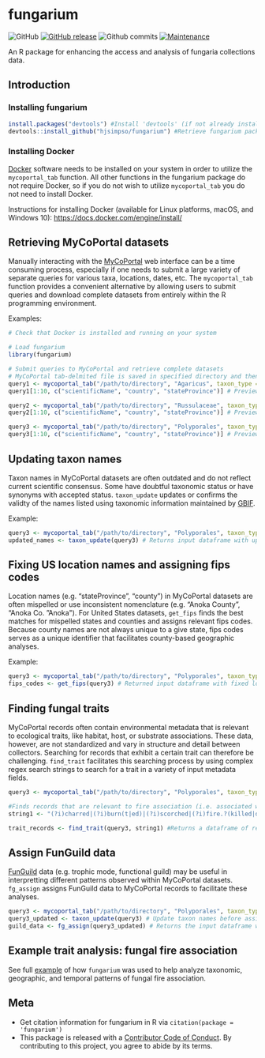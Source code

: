 
<!-- README.md is generated from README.Rmd. Please edit that file -->

# fungarium

<!-- badges: start -->

![GitHub](https://img.shields.io/github/license/hjsimpso/fungarium)
[![GitHub
release](https://img.shields.io/github/release/hjsimpso/fungarium.svg)](https://GitHub.com/hjsimpso/fungarium/releases/)
![Github
commits](https://img.shields.io/github/commits-since/hjsimpso/fungarium/latest)
[![Maintenance](https://img.shields.io/badge/Maintained%3F-yes-green.svg)](https://GitHub.com/hjsimpso/fungarium/graphs/commit-activity)

<!-- badges: end -->

An R package for enhancing the access and analysis of fungaria
collections data.

## Introduction

### Installing fungarium

``` r
install.packages("devtools") #Install 'devtools' (if not already installed)
devtools::install_github("hjsimpso/fungarium") #Retrieve fungarium package from github repository and install
```

### Installing Docker

[Docker](https://docs.docker.com/get-started/overview/) software needs
to be installed on your system in order to utilize the `mycoportal_tab`
function. All other functions in the fungarium package do not require
Docker, so if you do not wish to utilize `mycoportal_tab` you do not
need to install Docker.

Instructions for installing Docker (available for Linux platforms,
macOS, and Windows 10): <https://docs.docker.com/engine/install/>

## Retrieving MyCoPortal datasets

Manually interacting with the
[MyCoPortal](https://mycoportal.org/portal/index.php) web interface can
be a time consuming process, especially if one needs to submit a large
variety of separate queries for various taxa, locations, dates, etc. The
`mycoportal_tab` function provides a convenient alternative by allowing
users to submit queries and download complete datasets from entirely
within the R programming environment.

Examples:

``` r
# Check that Docker is installed and running on your system

# Load fungarium
library(fungarium) 

# Submit queries to MyCoPortal and retrieve complete datasets
# MyCoPortal tab-delmited file is saved in specified directory and then imported into R as a data.frame
query1 <- mycoportal_tab("/path/to/directory", "Agaricus", taxon_type = "1", country = "United States", state="Minnesota") 
query1[1:10, c("scientificName", "country", "stateProvince")] # Preview dataset

query2 <- mycoportal_tab("/path/to/directory", "Russulaceae", taxon_type = "2", country = "United States", state="Minnesota") 
query2[1:10, c("scientificName", "country", "stateProvince")] # Preview dataset

query3 <- mycoportal_tab("/path/to/directory", "Polyporales", taxon_type = "4", country = "United States", state="Minnesota") 
query3[1:10, c("scientificName", "country", "stateProvince")] # Preview dataset
```

## Updating taxon names

Taxon names in MyCoPortal datasets are often outdated and do not reflect
current scientific consensus. Some have doubtful taxonomic status or
have synonyms with accepted status. `taxon_update` updates or confirms
the validty of the names listed using taxonomic information maintained
by
[GBIF](https://www.gbif.org/dataset/d7dddbf4-2cf0-4f39-9b2a-bb099caae36c).

Example:

``` r
query3 <- mycoportal_tab("/path/to/directory", "Polyporales", taxon_type = "4", country = "United States", state="Minnesota") 
updated_names <- taxon_update(query3) # Returns input dataframe with updated names appended
```

## Fixing US location names and assigning fips codes

Location names (e.g. “stateProvince”, “county”) in MyCoPortal datasets
are often mispelled or use inconsistent nomenclature (e.g. “Anoka
County”, “Anoka Co. ”Anoka"). For United States datasets, `get_fips`
finds the best matches for mispelled states and counties and assigns
relevant fips codes. Because county names are not always unique to a
give state, fips codes serves as a unique identifier that facilitates
county-based geographic analyses.

Example:

``` r
query3 <- mycoportal_tab("/path/to/directory", "Polyporales", taxon_type = "4", country = "United States", state="Minnesota")
fips_codes <- get_fips(query3) # Returned input dataframe with fixed location names and fips codes appended
```

## Finding fungal traits

MyCoPortal records often contain environmental metadata that is relevant
to ecological traits, like habitat, host, or substrate associations.
These data, however, are not standardized and vary in structure and
detail between collectors. Searching for records that exhibit a certain
trait can therefore be challenging. `find_trait` facilitates this
searching process by using complex regex search strings to search for a
trait in a variety of input metadata fields.

``` r
query3 <- mycoportal_tab("/path/to/directory", "Polyporales", taxon_type = "4", country = "United States", state="Minnesota")

#Finds records that are relevant to fire association (i.e. associated with fire-affected habitats, hosts, or substrates)
string1 <- "(?i)charred|(?i)burn(t|ed)|(?i)scorched|(?i)fire.?(killed|damaged|scarred)|(?i)killed.by.fire"

trait_records <- find_trait(query3, string1) #Returns a dataframe of records exhibiting the trait of interest
```

## Assign FunGuild data

[FunGuild](http://www.funguild.org/) data (e.g. trophic mode, functional
guild) may be useful in interpretting different patterns observed within
MyCoPortal datasets. `fg_assign` assigns FunGuild data to MyCoPortal
records to facilitate these analyses.

``` r
query3 <- mycoportal_tab("/path/to/directory", "Polyporales", taxon_type = "4", country = "United States", state="Minnesota")
query3_updated <- taxon_update(query3) # Update taxon names before assigning FunGuild data
guild_data <- fg_assign(query3_updated) # Returns the input dataframe with FunGuild data appended
```

## Example trait analysis: fungal fire association

See full
[example](https://github.com/hjsimpso/fungarium/blob/main/Example_fire_association.md)
of how `fungarium` was used to help analyze taxonomic, geographic, and
temporal patterns of fungal fire association.

## Meta

  - Get citation information for fungarium in R via `citation(package =
    'fungarium')`
  - This package is released with a [Contributor Code of
    Conduct](https://github.com/hjsimpso/fungarium/blob/main/CODE_OF_CONDUCT.md).
    By contributing to this project, you agree to abide by its terms.
